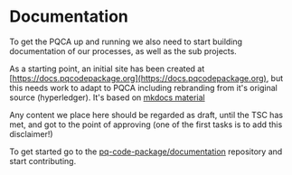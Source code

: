 [//]: # (SPDX-License-Identifier: CC-BY-4.0)
# Documentation

To get the PQCA up and running we also need to start building documentation of our processes, as well as the sub projects.


As a starting point, an initial site has been created at [https://docs.pqcodepackage.org](https://docs.pqcodepackage.org), but this needs work to adapt to PQCA including rebranding from it's original source (hyperledger). It's based on [mkdocs material](https://squidfunk.github.io/mkdocs-material/)

Any content we place here should be regarded as draft, until the TSC has met, and got to the point of approving (one of the first tasks is to add this disclaimer!)

To get started go to the [pq-code-package/documentation](https://github.com/pq-code-package/documentation) repository and start contributing.



